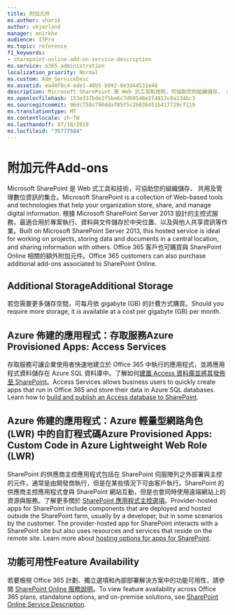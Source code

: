 ```yaml
---
title: 附加元件
ms.author: sharik
author: skjerland
manager: mnirkhe
audience: ITPro
ms.topic: reference
f1_keywords:
- sharepoint-online-add-on-service-description
ms.service: o365-administration
localization_priority: Normal
ms.custom: Adm_ServiceDesc
ms.assetid: ea48f8c4-ede1-40b5-b092-0e3d44531e48
description: Microsoft SharePoint 是 Web 式工具和技術，可協助您的組織儲存、 共用及管理數位資訊的集合。 根據 Microsoft SharePoint Server 2013 設計的主控式服務，最適合用於專案執行、資料與文件儲存於中央位置、以及與他人共享資訊等作業。 Office 365 客戶也可購買與 SharePoint Online 相關的額外附加元件。
ms.openlocfilehash: 153e337bde2f5be6c7d69548e2f4812c0a134bc3
ms.sourcegitcommit: 96dc758c790ddaf05f5c2b836451b417729cf119
ms.translationtype: MT
ms.contentlocale: zh-TW
ms.lasthandoff: 07/18/2019
ms.locfileid: "35777584"
---
```

# <a name="add-ons"></a><span data-ttu-id="7fd8a-105">附加元件</span><span class="sxs-lookup"><span data-stu-id="7fd8a-105">Add-ons</span></span>

<span data-ttu-id="7fd8a-106">Microsoft SharePoint 是 Web 式工具和技術，可協助您的組織儲存、 共用及管理數位資訊的集合。</span><span class="sxs-lookup"><span data-stu-id="7fd8a-106">Microsoft SharePoint is a collection of Web-based tools and technologies that help your organization store, share, and manage digital information.</span></span> <span data-ttu-id="7fd8a-107">根據 Microsoft SharePoint Server 2013 設計的主控式服務，最適合用於專案執行、資料與文件儲存於中央位置、以及與他人共享資訊等作業。</span><span class="sxs-lookup"><span data-stu-id="7fd8a-107">Built on Microsoft SharePoint Server 2013, this hosted service is ideal for working on projects, storing data and documents in a central location, and sharing information with others.</span></span> <span data-ttu-id="7fd8a-108">Office 365 客戶也可購買與 SharePoint Online 相關的額外附加元件。</span><span class="sxs-lookup"><span data-stu-id="7fd8a-108">Office 365 customers can also purchase additional add-ons associated to SharePoint Online.</span></span>
  
## <a name="additional-storage"></a><span data-ttu-id="7fd8a-109">Additional Storage</span><span class="sxs-lookup"><span data-stu-id="7fd8a-109">Additional Storage</span></span>
<span data-ttu-id="7fd8a-110"><a name="bkmk_AdditionalStorage"> </a></span><span class="sxs-lookup"><span data-stu-id="7fd8a-110"></span></span>

<span data-ttu-id="7fd8a-111">若您需要更多儲存空間，可每月依 gigabyte (GB) 的計費方式購買。</span><span class="sxs-lookup"><span data-stu-id="7fd8a-111">Should you require more storage, it is available at a cost per gigabyte (GB) per month.</span></span>
  
## <a name="azure-provisioned-apps-access-services"></a><span data-ttu-id="7fd8a-112">Azure 佈建的應用程式：存取服務</span><span class="sxs-lookup"><span data-stu-id="7fd8a-112">Azure Provisioned Apps: Access Services</span></span>
<span data-ttu-id="7fd8a-113"><a name="bkmk_AzureProvisionedAppsAccessServices"> </a></span><span class="sxs-lookup"><span data-stu-id="7fd8a-113"></span></span>

<span data-ttu-id="7fd8a-p103">存取服務可讓企業使用者快速地建立於 Office 365 中執行的應用程式，並將應用程式資料儲存在 Azure SQL 資料庫中。了解如何[建置 Access 資料庫並將其發佈至 SharePoint](https://go.microsoft.com/fwlink/p/?LinkID=393754)。</span><span class="sxs-lookup"><span data-stu-id="7fd8a-p103">Access Services allows business users to quickly create apps that run in Office 365 and store their data in Azure SQL databases. Learn how to [build and publish an Access database to SharePoint](https://go.microsoft.com/fwlink/p/?LinkID=393754).</span></span>
  
## <a name="azure-provisioned-apps-custom-code-in-azure-lightweight-web-role-lwr"></a><span data-ttu-id="7fd8a-116">Azure 佈建的應用程式：Azure 輕量型網路角色 (LWR) 中的自訂程式碼</span><span class="sxs-lookup"><span data-stu-id="7fd8a-116">Azure Provisioned Apps: Custom Code in Azure Lightweight Web Role (LWR)</span></span>
<span data-ttu-id="7fd8a-117"><a name="bkmk_AzureProvisionedAppsCustomCodeinAzureLWR"> </a></span><span class="sxs-lookup"><span data-stu-id="7fd8a-117"></span></span>

<span data-ttu-id="7fd8a-p104">SharePoint 的供應商主控應用程式包括在 SharePoint 伺服陣列之外部署與主控的元件，通常是由開發商執行，但是在某些情況下可由客戶執行。SharePoint 的供應商主控應用程式會與 SharePoint 網站互動，但是也會同時使用遠端網站上的資源與服務。了解更多關於 [SharePoint 應用程式主控選項](https://go.microsoft.com/fwlink/?LinkId=271314)。</span><span class="sxs-lookup"><span data-stu-id="7fd8a-p104">Provider-hosted apps for SharePoint include components that are deployed and hosted outside the SharePoint farm, usually by a developer, but in some scenarios by the customer. The provider-hosted app for SharePoint interacts with a SharePoint site but also uses resources and services that reside on the remote site. Learn more about [hosting options for apps for SharePoint](https://go.microsoft.com/fwlink/?LinkId=271314).</span></span>
  
## <a name="feature-availability"></a><span data-ttu-id="7fd8a-121">功能可用性</span><span class="sxs-lookup"><span data-stu-id="7fd8a-121">Feature Availability</span></span>
<span data-ttu-id="7fd8a-122"><a name="bkmk_AzureProvisionedAppsCustomCodeinAzureLWR"> </a></span><span class="sxs-lookup"><span data-stu-id="7fd8a-122"></span></span>

<span data-ttu-id="7fd8a-123">若要檢視 Office 365 計劃、獨立選項和內部部署解決方案中的功能可用性，請參閱 [SharePoint Online 服務說明](sharepoint-online-service-description.md)。</span><span class="sxs-lookup"><span data-stu-id="7fd8a-123">To view feature availability across Office 365 plans, standalone options, and on-premise solutions, see [SharePoint Online Service Description](sharepoint-online-service-description.md).</span></span>
  

